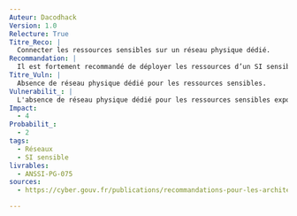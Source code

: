 ```yaml
---
Auteur: Dacodhack
Version: 1.0
Relecture: True
Titre_Reco: |
  Connecter les ressources sensibles sur un réseau physique dédié.
Recommandation: |
  Il est fortement recommandé de déployer les ressources d’un SI sensible sur un réseau physique dédié à cet usage.
Titre_Vuln: |
  Absence de réseau physique dédié pour les ressources sensibles.
Vulnerabilit_: |
  L'absence de réseau physique dédié pour les ressources sensibles expose ces dernières à des risques de compromission accrus par l'intermédiaire d'équipements partagés ou de vecteurs d'attaque communs.
Impact:
  - 4
Probabilit_:
  - 2
tags:
  - Réseaux
  - SI sensible
livrables:
  - ANSSI-PG-075
sources:
  - https://cyber.gouv.fr/publications/recommandations-pour-les-architectures-des-si-sensibles-ou-dr

---
```

